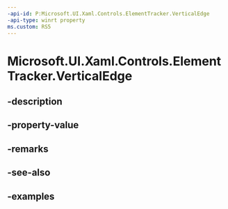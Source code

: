 ```yaml
---
-api-id: P:Microsoft.UI.Xaml.Controls.ElementTracker.VerticalEdge
-api-type: winrt property
ms.custom: RS5
---
```


<!-- Property syntax.
public double VerticalEdge { get;  set; }
-->

# Microsoft.UI.Xaml.Controls.ElementTracker.VerticalEdge

## -description

## -property-value

## -remarks

## -see-also

## -examples

